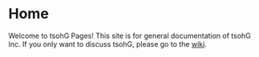# Home
Welcome to tsohG Pages! This site is for general documentation of tsohG Inc. If you only want to discuss tsohG,
please go to the [wiki](http://github.com/tsohG-Inc/tsohG/wiki "tsohG Wiki").
